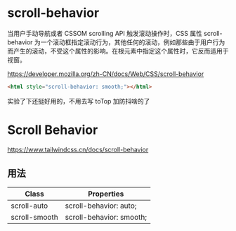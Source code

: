 # scroll-behavior

当用户手动导航或者 CSSOM scrolling API 触发滚动操作时，CSS 属性 scroll-behavior 为一个滚动框指定滚动行为，其他任何的滚动，例如那些由于用户行为而产生的滚动，不受这个属性的影响。在根元素中指定这个属性时，它反而适用于视窗。

<https://developer.mozilla.org/zh-CN/docs/Web/CSS/scroll-behavior>

```html
<html style="scroll-behavior: smooth;"></html>
```

实验了下还挺好用的，不用去写 toTop 加防抖啥的了


# Scroll Behavior

<https://www.tailwindcss.cn/docs/scroll-behavior>

## 用法

| Class         | Properties               |
| ------------- | ------------------------ |
| scroll-auto   | scroll-behavior: auto;   |
| scroll-smooth | scroll-behavior: smooth; |
